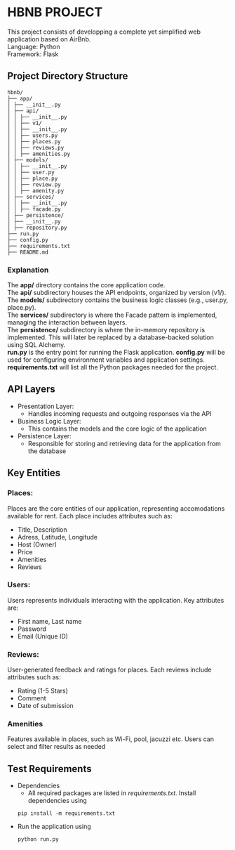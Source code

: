 # HBNB PROJECT

This project consists of developping a complete yet simplified web application based on AirBnb.  
 Language: Python  
 Framework: Flask

## Project Directory Structure

```
hbnb/
├── app/
│ ├── __init__.py
│ ├── api/
│ │ ├── __init__.py
│ │ ├── v1/
│ │ ├── __init__.py
│ │ ├── users.py
│ │ ├── places.py
│ │ ├── reviews.py
│ │ ├── amenities.py
│ ├── models/
│ │ ├── __init__.py
│ │ ├── user.py
│ │ ├── place.py
│ │ ├── review.py
│ │ ├── amenity.py
│ ├── services/
│ │ ├── __init__.py
│ │ ├── facade.py
│ ├── persistence/
│ ├── __init__.py
│ ├── repository.py
├── run.py
├── config.py
├── requirements.txt
├── README.md
```

### Explanation

The **app/** directory contains the core application code.  
The **api/** subdirectory houses the API endpoints, organized by version (v1/).  
The **models/** subdirectory contains the business logic classes (e.g., user.py, place.py).  
The **services/** subdirectory is where the Facade pattern is implemented, managing the interaction between layers.  
The **persistence/** subdirectory is where the in-memory repository is implemented. This will later be replaced by a database-backed solution using SQL Alchemy.  
**run.py** is the entry point for running the Flask application.
**config.py** will be used for configuring environment variables and application settings.  
**requirements.txt** will list all the Python packages needed for the project.

## API Layers

- Presentation Layer:
  - Handles incoming requests and outgoing responses via the API
- Business Logic Layer:
  - This contains the models and the core logic of the application
- Persistence Layer:
  - Responsible for storing and retrieving data for the application from the database

## Key Entities

### Places:

Places are the core entities of our application, representing accomodations available for rent. Each place includes attributes such as:

- Title, Description
- Adress, Latitude, Longitude
- Host (Owner)
- Price
- Amenities
- Reviews

### Users:

Users represents individuals interacting with the application. Key attributes are:

- First name, Last name
- Password
- Email (Unique ID)

### Reviews:

User-generated feedback and ratings for places. Each reviews include attributes such as:

- Rating (1-5 Stars)
- Comment
- Date of submission

### Amenities

Features available in places, such as Wi-Fi, pool, jacuzzi etc. Users can select and filter results as needed

## Test Requirements

- Dependencies
  - All required packages are listed in _requirements.txt_. Install dependencies using
  ```
  pip install -m requirements.txt
  ```
- Run the application using
  ```
  python run.py
  ```
